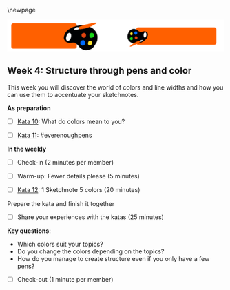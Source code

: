 \newpage

![](sketchnotes/bumper5.png)

## Week 4: Structure through pens and color

This week you will discover the world of colors and line widths and how you can use them to accentuate your sketchnotes.

**As preparation**

- [ ] [Kata 10](0500_Kata_10.md): What do colors mean to you?

- [ ] [Kata 11](0500_Kata_11.md): #everenoughpens

**In the weekly**

- [ ] Check-in (2 minutes per member)

- [ ] Warm-up: Fewer details please (5 minutes)

- [ ] [Kata 12](0500_Kata_12.md): 1 Sketchnote 5 colors (20 minutes)

Prepare the kata and finish it together

- [ ] Share your experiences with the katas (25 minutes)

**Key questions**:

- Which colors suit your topics?
- Do you change the colors depending on the topics?
- How do you manage to create structure even if you only have a few pens?

- [ ] Check-out (1 minute per member)
